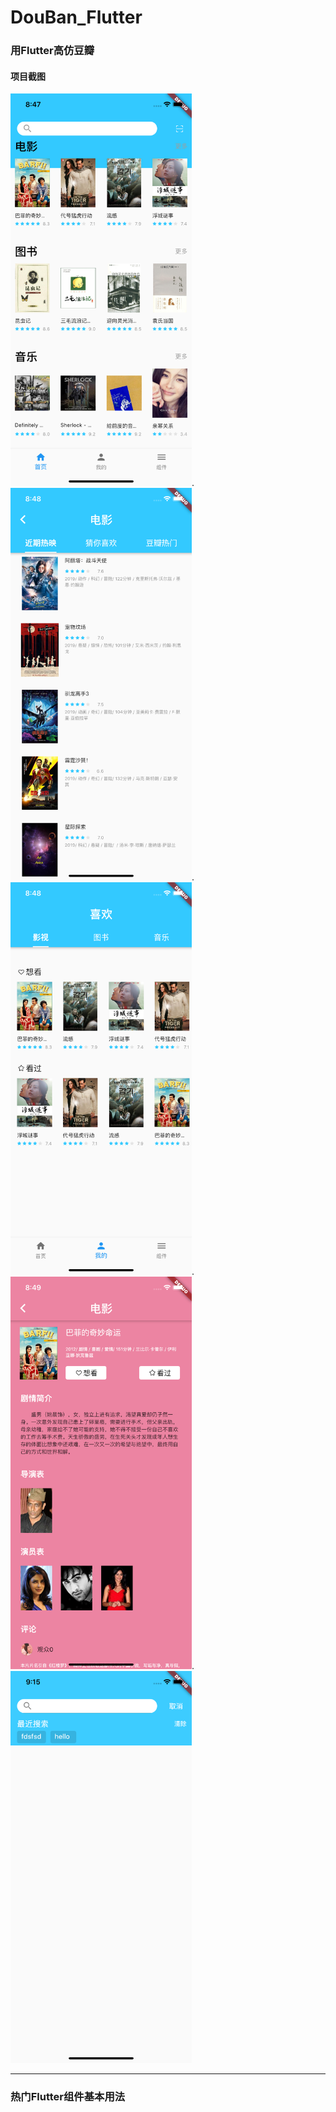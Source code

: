 # DouBan_Flutter
### 用Flutter高仿豆瓣

#### 项目截图
<img src="https://github.com/DargonLee/DouBan_Flutter/blob/master/screenshots/01.png" width="290">.<img src="https://github.com/DargonLee/DouBan_Flutter/blob/master/screenshots/02.png" width="290">.<img src="https://github.com/DargonLee/DouBan_Flutter/blob/master/screenshots/03.png" width="290">.<img src="https://github.com/DargonLee/DouBan_Flutter/blob/master/screenshots/04.png" width="290">.<img src="https://github.com/DargonLee/DouBan_Flutter/blob/master/screenshots/05.png" width="290">

***

### 热门Flutter组件基本用法
